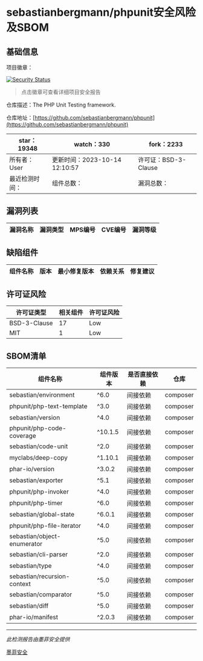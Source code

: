 # sebastianbergmann/phpunit安全风险及SBOM

## 基础信息

项目徽章：

[![Security Status](https://www.murphysec.com/platform3/v31/badge/1713265427224330240.svg)](https://www.murphysec.com/console/report/1692603591126044672/1713265427224330240)

> 点击徽章可查看详细项目安全报告

仓库描述：The PHP Unit Testing framework.

仓库地址：[https://github.com/sebastianbergmann/phpunit](https://github.com/sebastianbergmann/phpunit)

| star：19348 | watch：330 | fork：2233 |
| ----------- | -------------- | ------------ |
| 所有者：User | 更新时间：2023-10-14 12:10:57 | 许可证：BSD-3-Clause |
| 最近检测时间： | 组件总数： | 漏洞总数： |




## 漏洞列表

| 漏洞名称 | 漏洞类型 | MPS编号 | CVE编号 | 漏洞等级 |
| ------- | ------ | ------- | ------ | ----- |





## 缺陷组件

| 组件名称 | 版本 | 最小修复版本 | 依赖关系 | 修复建议 |
| -------- | ---- | ------------ | -------- | -------- |





## 许可证风险

| 许可证类型 | 相关组件 | 许可证风险 |
| ---------- | -------- | ---------- |
|BSD-3-Clause|17|Low|
|MIT|1|Low|




## SBOM清单

| 组件名称 | 组件版本 | 是否直接依赖 | 仓库 |
| -------- | -------- | ------------ | ---- |
|sebastian/environment|^6.0|间接依赖|composer|
|phpunit/php-text-template|^3.0|间接依赖|composer|
|sebastian/version|^4.0|间接依赖|composer|
|phpunit/php-code-coverage|^10.1.5|间接依赖|composer|
|sebastian/code-unit|^2.0|间接依赖|composer|
|myclabs/deep-copy|^1.10.1|间接依赖|composer|
|phar-io/version|^3.0.2|间接依赖|composer|
|sebastian/exporter|^5.1|间接依赖|composer|
|phpunit/php-invoker|^4.0|间接依赖|composer|
|phpunit/php-timer|^6.0|间接依赖|composer|
|sebastian/global-state|^6.0.1|间接依赖|composer|
|phpunit/php-file-iterator|^4.0|间接依赖|composer|
|sebastian/object-enumerator|^5.0|间接依赖|composer|
|sebastian/cli-parser|^2.0|间接依赖|composer|
|sebastian/type|^4.0|间接依赖|composer|
|sebastian/recursion-context|^5.0|间接依赖|composer|
|sebastian/comparator|^5.0|间接依赖|composer|
|sebastian/diff|^5.0|间接依赖|composer|
|phar-io/manifest|^2.0.3|间接依赖|composer|


------

*此检测报告由墨菲安全提供*

[墨菲安全](www.murphysec.com)
